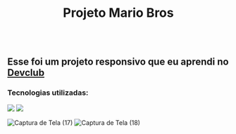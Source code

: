 <h1 align="center"> Projeto Mario Bros </h1>
<br>
<br>
<h2> Esse foi um projeto responsivo que eu aprendi no <a href="https://rodolfomori.com.br/devclub">Devclub</a></h2>
<h3> Tecnologias utilizadas: </h3>
<img src="https://img.shields.io/badge/HTML5-E34F26?style=for-the-badge&logo=html5&logoColor=white">
<img src="https://img.shields.io/badge/CSS3-1572B6?style=for-the-badge&logo=css3&logoColor=white">

![Captura de Tela (17)](https://github.com/Julianaaraujo20/Projeto-Mario/assets/160653647/16de3c09-98c9-40d8-891d-b753d0d6d269)
![Captura de Tela (18)](https://github.com/Julianaaraujo20/Projeto-Mario/assets/160653647/d7ca71a9-c7d5-426a-a05f-77a5bcf8827e)

